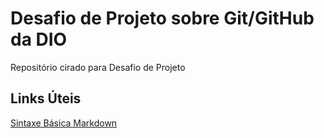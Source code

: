 # Desafio de Projeto sobre Git/GitHub da DIO
Repositório cirado para Desafio de Projeto 

## Links Úteis
[Sintaxe Básica Markdown](https://www.markdownguide.org/)
